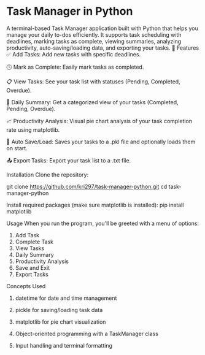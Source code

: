 # Task Manager in Python
A terminal-based Task Manager application built with Python that helps you manage your daily to-dos efficiently. 
It supports task scheduling with deadlines, marking tasks as complete, viewing summaries, analyzing productivity, auto-saving/loading data, and exporting your tasks.
🚀 Features
✅ Add Tasks: Add new tasks with specific deadlines.

🕒 Mark as Complete: Easily mark tasks as completed.

📋 View Tasks: See your task list with statuses (Pending, Completed, Overdue).

📅 Daily Summary: Get a categorized view of your tasks (Completed, Pending, Overdue).

📈 Productivity Analysis: Visual pie chart analysis of your task completion rate using matplotlib.

💾 Auto Save/Load: Saves your tasks to a .pkl file and optionally loads them on start.

📤 Export Tasks: Export your task list to a .txt file.

Installation
Clone the repository:

git clone https://github.com/kri297/task-manager-python.git
cd task-manager-python

Install required packages (make sure matplotlib is installed):
pip install matplotlib

Usage
When you run the program, you'll be greeted with a menu of options:


1. Add Task
2. Complete Task
3. View Tasks
4. Daily Summary
5. Productivity Analysis
6. Save and Exit
7. Export Tasks

 Concepts Used
1. datetime for date and time management

2. pickle for saving/loading task data

3. matplotlib for pie chart visualization

4. Object-oriented programming with a TaskManager class

5. Input handling and terminal formatting
